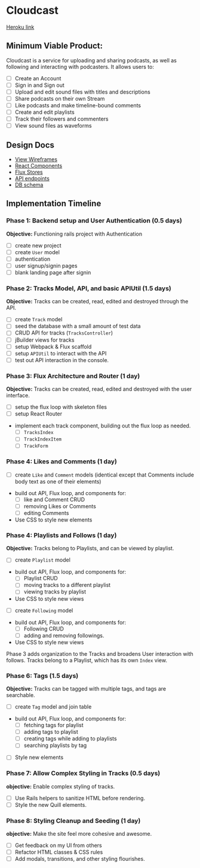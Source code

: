 # Cloudcast

[Heroku link][heroku]

[heroku]: http://www.herokuapp.com

## Minimum Viable Product:

Cloudcast is a service for uploading and sharing podcasts, as well as following and interacting with podcasters. It allows users to:

<!-- This is a Markdown checklist. Use it to keep track of your
progress. Put an x between the brackets for a checkmark: [x] -->

- [ ] Create an Account
- [ ] Sign in and Sign out
- [ ] Upload and edit sound files with titles and descriptions
- [ ] Share podcasts on their own Stream
- [ ] Like podcasts and make timeline-bound comments
- [ ] Create and edit playlists
- [ ] Track their followers and commenters
- [ ] View sound files as waveforms

## Design Docs
* [View Wireframes][views]
* [React Components][components]
* [Flux Stores][stores]
* [API endpoints][api-endpoints]
* [DB schema][schema]

[views]: ./project-docs/docs/views.md
[components]: ./project-docs/docs/components.md
[stores]: ./project-docs/docs/stores.md
[api-endpoints]: ./project-docs/docs/api-endpoints.md
[schema]: ./project-docs/docs/schema.md

## Implementation Timeline

### Phase 1: Backend setup and User Authentication (0.5 days)

**Objective:** Functioning rails project with Authentication

- [ ] create new project
- [ ] create `User` model
- [ ] authentication
- [ ] user signup/signin pages
- [ ] blank landing page after signin

### Phase 2: Tracks Model, API, and basic APIUtil (1.5 days)

**Objective:** Tracks can be created, read, edited and destroyed through
the API.

- [ ] create `Track` model
- [ ] seed the database with a small amount of test data
- [ ] CRUD API for tracks (`TracksController`)
- [ ] jBuilder views for tracks
- [ ] setup Webpack & Flux scaffold
- [ ] setup `APIUtil` to interact with the API
- [ ] test out API interaction in the console.

### Phase 3: Flux Architecture and Router (1 day)

**Objective:** Tracks can be created, read, edited and destroyed with the
user interface.

- [ ] setup the flux loop with skeleton files
- [ ] setup React Router
- implement each track component, building out the flux loop as needed.
  - [ ] `TracksIndex`
  - [ ] `TrackIndexItem`
  - [ ] `TrackForm`

### Phase 4: Likes and Comments (1 day)
- [ ] create `Like` and `Comment` models (identical except that Comments
  include body text as one of their elements)
- build out API, Flux loop, and components for:
  - [ ] like and Comment CRUD
  - [ ] removing Likes or Comments
  - [ ] editing Comments
- Use CSS to style new elements

### Phase 4: Playlists and Follows (1 day)

**Objective:** Tracks belong to Playlists, and can be viewed by playlist.

- [ ] create `Playlist` model
- build out API, Flux loop, and components for:
  - [ ] Playlist CRUD
  - [ ] moving tracks to a different playlist
  - [ ] viewing tracks by playlist
- Use CSS to style new views

- [ ] create `Following` model
- build out API, Flux loop, and components for:
  - [ ] Following CRUD
  - [ ] adding and removing followings.
- Use CSS to style new views

Phase 3 adds organization to the Tracks and broadens User interaction with follows. Tracks belong to a Playlist,
which has its own `Index` view.

### Phase 6: Tags (1.5 days)

**Objective:** Tracks can be tagged with multiple tags, and tags are searchable.

- [ ] create `Tag` model and join table
- build out API, Flux loop, and components for:
  - [ ] fetching tags for playlist
  - [ ] adding tags to playlist
  - [ ] creating tags while adding to playlists
  - [ ] searching playlists by tag
- [ ] Style new elements

### Phase 7: Allow Complex Styling in Tracks (0.5 days)

**objective:** Enable complex styling of tracks.

- [ ] Use Rails helpers to sanitize HTML before rendering.
- [ ] Style the new Quill elements.

### Phase 8: Styling Cleanup and Seeding (1 day)

**objective:** Make the site feel more cohesive and awesome.

- [ ] Get feedback on my UI from others
- [ ] Refactor HTML classes & CSS rules
- [ ] Add modals, transitions, and other styling flourishes.

[phase-one]: ./docs/phases/phase1.md
[phase-two]: ./docs/phases/phase2.md
[phase-three]: ./docs/phases/phase3.md
[phase-four]: ./docs/phases/phase4.md
[phase-five]: ./docs/phases/phase5.md

